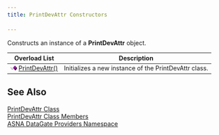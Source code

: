 ```yaml
---
title: PrintDevAttr Constructors

---
```


Constructs an instance of a **PrintDevAttr** object.
<br />



| Overload List | Description |
| ---- | ---- |
| <img height="11" alt="public property" src="images/public-method.gif" width="15" border="0" x-maintain-ratio="TRUE" /> [ PrintDevAttr()](print-dev-attr-class-print-dev-attr-constructor.html) | Initializes a new instance of the PrintDevAttr class. |



## See Also


[PrintDevAttr Class](print-dev-attr-class.html)
      <br />
[PrintDevAttr Class Members](print-dev-attr-members.html)
      <br />
[ASNA DataGate Providers Namespace](datagate-providers-namespace.html)

